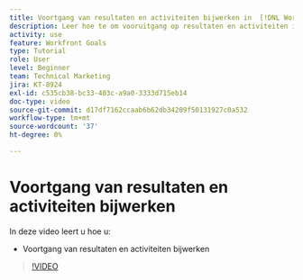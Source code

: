 ```yaml
---
title: Voortgang van resultaten en activiteiten bijwerken in  [!DNL Workfront Goals]
description: Leer hoe te om vooruitgang op resultaten en activiteiten in  [!DNL Workfront Goals] bij te werken.
activity: use
feature: Workfront Goals
type: Tutorial
role: User
level: Beginner
team: Technical Marketing
jira: KT-8924
exl-id: c535cb38-bc33-403c-a9a0-3333d715eb14
doc-type: video
source-git-commit: d17df7162ccaab6b62db34209f50131927c0a532
workflow-type: tm+mt
source-wordcount: '37'
ht-degree: 0%

---
```


# Voortgang van resultaten en activiteiten bijwerken

In deze video leert u hoe u:

* Voortgang van resultaten en activiteiten bijwerken

>[!VIDEO](https://video.tv.adobe.com/v/335196/?quality=12&learn=on&enablevpops)
